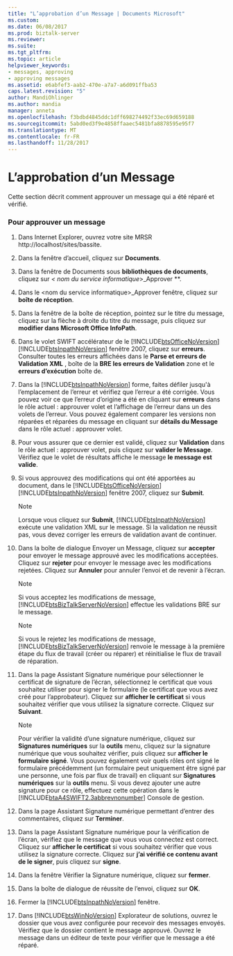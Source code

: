 ```yaml
---
title: "L’approbation d’un Message | Documents Microsoft"
ms.custom: 
ms.date: 06/08/2017
ms.prod: biztalk-server
ms.reviewer: 
ms.suite: 
ms.tgt_pltfrm: 
ms.topic: article
helpviewer_keywords:
- messages, approving
- approving messages
ms.assetid: e6abfef3-aab2-470e-a7a7-a6d091ffba53
caps.latest.revision: "5"
author: MandiOhlinger
ms.author: mandia
manager: anneta
ms.openlocfilehash: f3bdbd4845ddc1dff698274492f33ec69d659188
ms.sourcegitcommit: 5abd0ed3f9e4858ffaaec5481bfa8878595e95f7
ms.translationtype: MT
ms.contentlocale: fr-FR
ms.lasthandoff: 11/28/2017
---
```

# <a name="approving-a-message"></a>L’approbation d’un Message
Cette section décrit comment approuver un message qui a été réparé et vérifié.  
  
### <a name="to-approve-a-message"></a>Pour approuver un message  
  
1.  Dans Internet Explorer, ouvrez votre site MRSR http://localhost/sites/bassite.  
  
2.  Dans la fenêtre d’accueil, cliquez sur **Documents**.  
  
3.  Dans la fenêtre de Documents sous **bibliothèques de documents**, cliquez sur  **\<* nom du service informatique*\>_Approver **.  
  
4.  Dans le \<nom du service informatique\>_Approver fenêtre, cliquez sur **boîte de réception**.  
  
5.  Dans la fenêtre de la boîte de réception, pointez sur le titre du message, cliquez sur la flèche à droite du titre du message, puis cliquez sur **modifier dans Microsoft Office InfoPath**.  
  
6.  Dans le volet SWIFT accélérateur de le [!INCLUDE[btsOfficeNoVersion](../../includes/btsofficenoversion-md.md)] [!INCLUDE[btsInpathNoVersion](../../includes/btsinpathnoversion-md.md)] fenêtre 2007, cliquez sur **erreurs**. Consulter toutes les erreurs affichées dans le **Parse et erreurs de Validation XML** , boîte de la **BRE les erreurs de Validation** zone et le **erreurs d’exécution** boîte de.  
  
7.  Dans la [!INCLUDE[btsInpathNoVersion](../../includes/btsinpathnoversion-md.md)] forme, faites défiler jusqu'à l’emplacement de l’erreur et vérifiez que l’erreur a été corrigée. Vous pouvez voir ce que l’erreur d’origine a été en cliquant sur **erreurs** dans le rôle actuel : approuver volet et l’affichage de l’erreur dans un des volets de l’erreur. Vous pouvez également comparer les versions non réparées et réparées du message en cliquant sur **détails du Message** dans le rôle actuel : approuver volet.  
  
8.  Pour vous assurer que ce dernier est validé, cliquez sur **Validation** dans le rôle actuel : approuver volet, puis cliquez sur **valider le Message**. Vérifiez que le volet de résultats affiche le message **le message est valide**.  
  
9. Si vous approuvez des modifications qui ont été apportées au document, dans le [!INCLUDE[btsOfficeNoVersion](../../includes/btsofficenoversion-md.md)] [!INCLUDE[btsInpathNoVersion](../../includes/btsinpathnoversion-md.md)] fenêtre 2007, cliquez sur **Submit**.  
  
    > [!NOTE]
    >  Lorsque vous cliquez sur **Submit**, [!INCLUDE[btsInpathNoVersion](../../includes/btsinpathnoversion-md.md)] exécute une validation XML sur le message. Si la validation ne réussit pas, vous devez corriger les erreurs de validation avant de continuer.  
  
10. Dans la boîte de dialogue Envoyer un Message, cliquez sur **accepter** pour envoyer le message approuvé avec les modifications acceptées. Cliquez sur **rejeter** pour envoyer le message avec les modifications rejetées. Cliquez sur **Annuler** pour annuler l’envoi et de revenir à l’écran.  
  
    > [!NOTE]
    >  Si vous acceptez les modifications de message, [!INCLUDE[btsBizTalkServerNoVersion](../../includes/btsbiztalkservernoversion-md.md)] effectue les validations BRE sur le message.  
  
    > [!NOTE]
    >  Si vous le rejetez les modifications de message, [!INCLUDE[btsBizTalkServerNoVersion](../../includes/btsbiztalkservernoversion-md.md)] renvoie le message à la première étape du flux de travail (créer ou réparer) et réinitialise le flux de travail de réparation.  
  
11. Dans la page Assistant Signature numérique pour sélectionner le certificat de signature de l’écran, sélectionnez le certificat que vous souhaitez utiliser pour signer le formulaire (le certificat que vous avez créé pour l’approbateur). Cliquez sur **afficher le certificat** si vous souhaitez vérifier que vous utilisez la signature correcte. Cliquez sur **Suivant**.  
  
    > [!NOTE]
    >  Pour vérifier la validité d’une signature numérique, cliquez sur **Signatures numériques** sur la **outils** menu, cliquez sur la signature numérique que vous souhaitez vérifier, puis cliquez sur **afficher le formulaire signé**. Vous pouvez également voir quels rôles ont signé le formulaire précédemment (un formulaire peut uniquement être signé par une personne, une fois par flux de travail) en cliquant sur **Signatures numériques** sur la **outils** menu. Si vous devez ajouter une autre signature pour ce rôle, effectuez cette opération dans le [!INCLUDE[btaA4SWIFT2.3abbrevnonumber](../../includes/btaa4swift2-3abbrevnonumber-md.md)] Console de gestion.  
  
12. Dans la page Assistant Signature numérique permettant d’entrer des commentaires, cliquez sur **Terminer**.  
  
13. Dans la page Assistant Signature numérique pour la vérification de l’écran, vérifiez que le message que vous vous connectez est correct. Cliquez sur **afficher le certificat** si vous souhaitez vérifier que vous utilisez la signature correcte. Cliquez sur **j’ai vérifié ce contenu avant de le signer**, puis cliquez sur **signe**.  
  
14. Dans la fenêtre Vérifier la Signature numérique, cliquez sur **fermer**.  
  
15. Dans la boîte de dialogue de réussite de l’envoi, cliquez sur **OK**.  
  
16. Fermer la [!INCLUDE[btsInpathNoVersion](../../includes/btsinpathnoversion-md.md)] fenêtre.  
  
17. Dans [!INCLUDE[btsWinNoVersion](../../includes/btswinnoversion-md.md)] Explorateur de solutions, ouvrez le dossier que vous avez configurée pour recevoir des messages envoyés. Vérifiez que le dossier contient le message approuvé. Ouvrez le message dans un éditeur de texte pour vérifier que le message a été réparé.